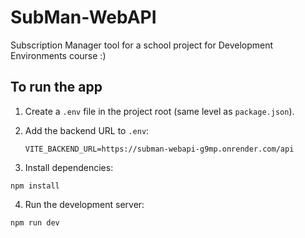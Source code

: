 # SubMan-WebAPI

Subscription Manager tool for a school project for Development Environments course :)

## To run the app

1. Create a `.env` file in the project root (same level as `package.json`).

2. Add the backend URL to `.env`:

   ```env
   VITE_BACKEND_URL=https://subman-webapi-g9mp.onrender.com/api
3. Install dependencies:
 ```
npm install
 ```
4. Run the development server:
 ```
npm run dev
 ```
